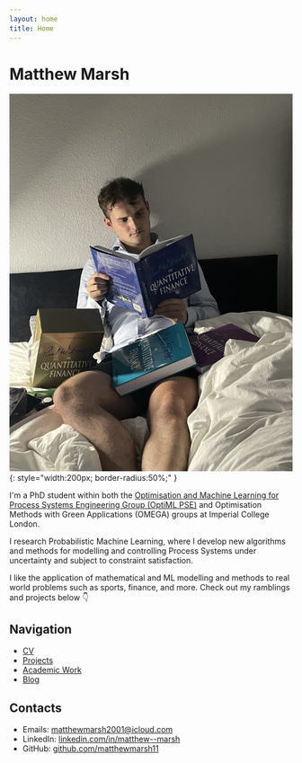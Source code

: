 ```yaml
---
layout: home
title: Home
---
```


# Matthew Marsh

![Matthew Marsh](/assets/matthew-marsh.jpg){: style="width:200px; border-radius:50%;" }

I'm a PhD student within both the [Optimisation and Machine Learning for Process Systems Engineering Group (OptiML PSE)](https://www.optimlpse.co.uk/) and Optimisation Methods with Green Applications (OMEGA) groups at Imperial College London.

I research Probabilistic Machine Learning, where I develop new algorithms and methods for modelling and controlling Process Systems under uncertainty and subject to constraint satisfaction.

I like the application of mathematical and ML modelling and methods to real world problems such as sports, finance, and more. Check out my ramblings and projects below 👇

## Navigation
- [CV](/_cv/cv)
- [Projects](/projects)
- [Academic Work](/academic)
- [Blog](/blog)

## Contacts
- Emails: [matthewmarsh2001@icloud.com](mailto:matthewmarsh2001@icloud.com)  
- LinkedIn: [linkedin.com/in/matthew--marsh](https://linkedin.com/in/matthew--marsh)  
- GitHub: [github.com/matthewmarsh11](https://github.com/matthewmarsh11)